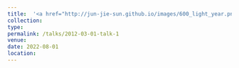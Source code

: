 ```yaml
---
title:  '<a href="http://jun-jie-sun.github.io/images/600_light_year.png" style="color: teal;">1. National-level: Third Prize in “600 LIGHT YEAR" the 15th National University Student Social Practice and Science Contest on Energy Saving & Emission Reduction </a>'
collection: 
type:
permalink: /talks/2012-03-01-talk-1
venue: 
date: 2022-08-01
location: 
---
```


